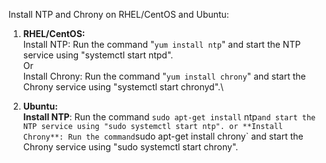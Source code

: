 Install NTP and Chrony on RHEL/CentOS and Ubuntu:

1.  **RHEL/CentOS:**\
Install NTP: Run the command "`yum install ntp`" and start the NTP service using "systemctl start ntpd".\
Or\
Install Chrony: Run the command "`yum install chrony`" and start the Chrony service using "systemctl start chronyd".\

2.  **Ubuntu:**\
**Install NTP**: Run the command `sudo apt-get install` ntp` and start the NTP service using "sudo systemctl start ntp".
or
**Install Chrony**: Run the command `sudo apt-get install chrony` and start the Chrony service using "sudo systemctl start chrony".

